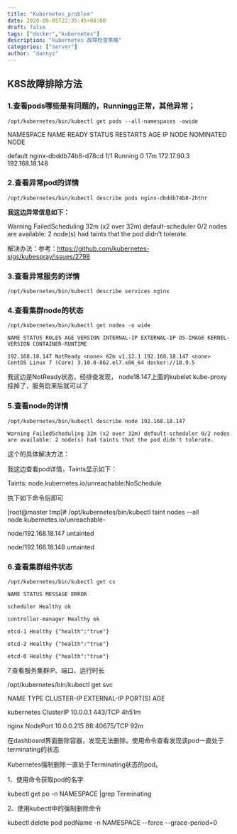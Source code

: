 ```yaml
---
title: "Kubernetes_problem"
date: 2020-06-05T22:35:45+08:00
draft: false
tags: ["docker","kubernetes"]
description: "kubernetes 故障检查策略"
categories: ["server"]
author: "dannyz"
---
```


## K8S故障排除方法

### 1.查看pods哪些是有问题的，Runningg正常，其他异常；

```/opt/kubernetes/bin/kubectl get pods --all-namespaces -owide```

NAMESPACE NAME READY STATUS RESTARTS AGE IP NODE NOMINATED NODE

default nginx-dbddb74b8-d78cd 1/1 Running 0 17m 172.17.90.3 192.168.18.148 <none>

### 2.查看异常pod的详情

```/opt/kubernetes/bin/kubectl describe pods nginx-dbddb74b8-2hthr```

**我这边异常信息如下：**

Warning FailedScheduling 32m (x2 over 32m) default-scheduler 0/2 nodes are available: 2 node(s) had taints that the pod didn't tolerate.

解决办法：参考：https://github.com/kubernetes-sigs/kubespray/issues/2798

### 3.查看异常服务的详情

```
/opt/kubernetes/bin/kubectl describe services nginx
```
### 4.查看集群node的状态

```
/opt/kubernetes/bin/kubectl get nodes -o wide

NAME STATUS ROLES AGE VERSION INTERNAL-IP EXTERNAL-IP OS-IMAGE KERNEL-VERSION CONTAINER-RUNTIME

192.168.18.147 NotReady <none> 62m v1.12.1 192.168.18.147 <none> CentOS Linux 7 (Core) 3.10.0-862.el7.x86_64 docker://18.9.5
```
我这边是NotReady状态，经排查发现， node18.147上面的kubelet kube-proxy挂掉了，服务启来后就可以了

### 5.查看node的详情

```
/opt/kubernetes/bin/kubectl describe node 192.168.18.147

Warning FailedScheduling 32m (x2 over 32m) default-scheduler 0/2 nodes are available: 2 node(s) had taints that the pod didn't tolerate.
```
这个的具体解决方法：

我这边查看pod详情，Taints显示如下：

Taints: node.kubernetes.io/unreachable:NoSchedule

执下如下命令后即可

[root@master tmp]# /opt/kubernetes/bin/kubectl taint nodes --all node.kubernetes.io/unreachable-

node/192.168.18.147 untainted

node/192.168.18.148 untainted

### 6.查看集群组件状态

```
/opt/kubernetes/bin/kubectl get cs

NAME STATUS MESSAGE ERROR

scheduler Healthy ok

controller-manager Healthy ok

etcd-1 Healthy {"health":"true"}

etcd-2 Healthy {"health":"true"}

etcd-0 Healthy {"health":"true"}
```
7.查看服务集群IP、端口、运行时长

/opt/kubernetes/bin/kubectl get svc

NAME TYPE CLUSTER-IP EXTERNAL-IP PORT(S) AGE

kubernetes ClusterIP 10.0.0.1 <none> 443/TCP 4h51m

nginx NodePort 10.0.0.215 <none> 88:40675/TCP 92m

在dashboard界面删除容器，发现无法删除。使用命令查看发现该pod一直处于terminating的状态

Kubernetes强制删除一直处于Terminating状态的pod。

1、使用命令获取pod的名字

kubectl get po -n NAMESPACE |grep Terminating

2、使用kubectl中的强制删除命令

kubectl delete pod podName -n NAMESPACE --force --grace-period=0